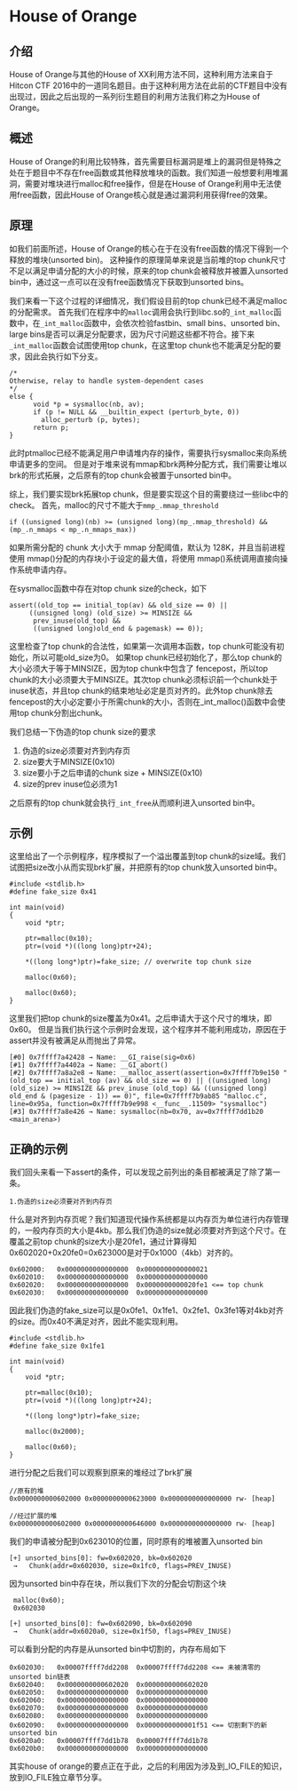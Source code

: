 # House of Orange


## 介绍
House of Orange与其他的House of XX利用方法不同，这种利用方法来自于Hitcon CTF 2016中的一道同名题目。由于这种利用方法在此前的CTF题目中没有出现过，因此之后出现的一系列衍生题目的利用方法我们称之为House of Orange。

## 概述
House of Orange的利用比较特殊，首先需要目标漏洞是堆上的漏洞但是特殊之处在于题目中不存在free函数或其他释放堆块的函数。我们知道一般想要利用堆漏洞，需要对堆块进行malloc和free操作，但是在House of Orange利用中无法使用free函数，因此House of Orange核心就是通过漏洞利用获得free的效果。


## 原理
如我们前面所述，House of Orange的核心在于在没有free函数的情况下得到一个释放的堆块(unsorted bin)。
这种操作的原理简单来说是当前堆的top chunk尺寸不足以满足申请分配的大小的时候，原来的top chunk会被释放并被置入unsorted bin中，通过这一点可以在没有free函数情况下获取到unsorted bins。

我们来看一下这个过程的详细情况，我们假设目前的top chunk已经不满足malloc的分配需求。
首先我们在程序中的`malloc`调用会执行到libc.so的`_int_malloc`函数中，在`_int_malloc`函数中，会依次检验fastbin、small bins、unsorted bin、large bins是否可以满足分配要求，因为尺寸问题这些都不符合。接下来`_int_malloc`函数会试图使用top chunk，在这里top chunk也不能满足分配的要求，因此会执行如下分支。

```
/*
Otherwise, relay to handle system-dependent cases
*/
else {
      void *p = sysmalloc(nb, av);
      if (p != NULL && __builtin_expect (perturb_byte, 0))
	    alloc_perturb (p, bytes);
      return p;
}
```

此时ptmalloc已经不能满足用户申请堆内存的操作，需要执行sysmalloc来向系统申请更多的空间。
但是对于堆来说有mmap和brk两种分配方式，我们需要让堆以brk的形式拓展，之后原有的top chunk会被置于unsorted bin中。

综上，我们要实现brk拓展top chunk，但是要实现这个目的需要绕过一些libc中的check。
首先，malloc的尺寸不能大于`mmp_.mmap_threshold`
```
if ((unsigned long)(nb) >= (unsigned long)(mp_.mmap_threshold) && (mp_.n_mmaps < mp_.n_mmaps_max))
```
如果所需分配的 chunk 大小大于 mmap 分配阈值，默认为 128K，并且当前进程使用 mmap()分配的内存块小于设定的最大值，将使用 mmap()系统调用直接向操作系统申请内存。

在sysmalloc函数中存在对top chunk size的check，如下

```
assert((old_top == initial_top(av) && old_size == 0) ||
	 ((unsigned long) (old_size) >= MINSIZE &&
	  prev_inuse(old_top) &&
	  ((unsigned long)old_end & pagemask) == 0));
```
这里检查了top chunk的合法性，如果第一次调用本函数，top chunk可能没有初始化，所以可能old_size为0。
如果top chunk已经初始化了，那么top chunk的大小必须大于等于MINSIZE，因为top chunk中包含了 fencepost，所以top chunk的大小必须要大于MINSIZE。其次top chunk必须标识前一个chunk处于inuse状态，并且top chunk的结束地址必定是页对齐的。此外top chunk除去fencepost的大小必定要小于所需chunk的大小，否则在_int_malloc()函数中会使用top chunk分割出chunk。

我们总结一下伪造的top chunk size的要求

1. 伪造的size必须要对齐到内存页
2. size要大于MINSIZE(0x10)
3. size要小于之后申请的chunk size + MINSIZE(0x10)
4. size的prev inuse位必须为1

之后原有的top chunk就会执行`_int_free`从而顺利进入unsorted bin中。


## 示例

这里给出了一个示例程序，程序模拟了一个溢出覆盖到top chunk的size域。我们试图把size改小从而实现brk扩展，并把原有的top chunk放入unsorted bin中。

```
#include <stdlib.h>
#define fake_size 0x41

int main(void)
{
    void *ptr;
    
    ptr=malloc(0x10);
    ptr=(void *)((long long)ptr+24);
    
    *((long long*)ptr)=fake_size; // overwrite top chunk size
    
    malloc(0x60);
    
    malloc(0x60);
}
```
这里我们把top chunk的size覆盖为0x41。之后申请大于这个尺寸的堆块，即0x60。
但是当我们执行这个示例时会发现，这个程序并不能利用成功，原因在于assert并没有被满足从而抛出了异常。

```
[#0] 0x7ffff7a42428 → Name: __GI_raise(sig=0x6)
[#1] 0x7ffff7a4402a → Name: __GI_abort()
[#2] 0x7ffff7a8a2e8 → Name: __malloc_assert(assertion=0x7ffff7b9e150 "(old_top == initial_top (av) && old_size == 0) || ((unsigned long) (old_size) >= MINSIZE && prev_inuse (old_top) && ((unsigned long) old_end & (pagesize - 1)) == 0)", file=0x7ffff7b9ab85 "malloc.c", line=0x95a, function=0x7ffff7b9e998 <__func__.11509> "sysmalloc")
[#3] 0x7ffff7a8e426 → Name: sysmalloc(nb=0x70, av=0x7ffff7dd1b20 <main_arena>)
```


## 正确的示例

我们回头来看一下assert的条件，可以发现之前列出的条目都被满足了除了第一条。

```
1.伪造的size必须要对齐到内存页
```

什么是对齐到内存页呢？我们知道现代操作系统都是以内存页为单位进行内存管理的，一般内存页的大小是4kb。那么我们伪造的size就必须要对齐到这个尺寸。在覆盖之前top chunk的size大小是20fe1，通过计算得知0x602020+0x20fe0=0x623000是对于0x1000（4kb）对齐的。

```
0x602000:	0x0000000000000000	0x0000000000000021
0x602010:	0x0000000000000000	0x0000000000000000
0x602020:	0x0000000000000000	0x0000000000020fe1 <== top chunk
0x602030:	0x0000000000000000	0x0000000000000000
```
因此我们伪造的fake_size可以是0x0fe1、0x1fe1、0x2fe1、0x3fe1等对4kb对齐的size。而0x40不满足对齐，因此不能实现利用。

```
#include <stdlib.h>
#define fake_size 0x1fe1

int main(void)
{
    void *ptr;
    
    ptr=malloc(0x10);
    ptr=(void *)((long long)ptr+24);
    
    *((long long*)ptr)=fake_size;
    
    malloc(0x2000);
    
    malloc(0x60);
}
```

进行分配之后我们可以观察到原来的堆经过了brk扩展

```
//原有的堆
0x0000000000602000 0x0000000000623000 0x0000000000000000 rw- [heap]

//经过扩展的堆
0x0000000000602000 0x0000000000646000 0x0000000000000000 rw- [heap]
```

我们的申请被分配到0x623010的位置，同时原有的堆被置入unsorted bin

```
[+] unsorted_bins[0]: fw=0x602020, bk=0x602020
 →   Chunk(addr=0x602030, size=0x1fc0, flags=PREV_INUSE)
```

因为unsorted bin中存在块，所以我们下次的分配会切割这个块

```
 malloc(0x60);
 0x602030

[+] unsorted_bins[0]: fw=0x602090, bk=0x602090
 →   Chunk(addr=0x6020a0, size=0x1f50, flags=PREV_INUSE)
```

可以看到分配的内存是从unsorted bin中切割的，内存布局如下

```
0x602030:	0x00007ffff7dd2208	0x00007ffff7dd2208 <== 未被清零的unsorted bin链表
0x602040:	0x0000000000602020	0x0000000000602020
0x602050:	0x0000000000000000	0x0000000000000000
0x602060:	0x0000000000000000	0x0000000000000000
0x602070:	0x0000000000000000	0x0000000000000000
0x602080:	0x0000000000000000	0x0000000000000000
0x602090:	0x0000000000000000	0x0000000000001f51 <== 切割剩下的新unsorted bin
0x6020a0:	0x00007ffff7dd1b78	0x00007ffff7dd1b78
0x6020b0:	0x0000000000000000	0x0000000000000000

```


其实house of orange的要点正在于此，之后的利用因为涉及到_IO_FILE的知识，放到IO_FILE独立章节分享。


